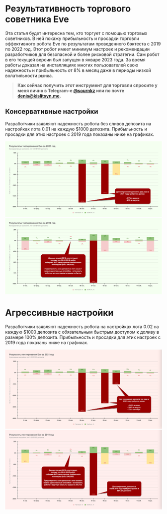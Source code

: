 # Результативность торгового советника Eve

Эта статья будет интересна тем, кто торгует с помощью торговых советников. В ней покажу прибыльность и просадки торговли эффективного робота Eve по результатам проведенного бэктеста с 2019 по 2022 год. Этот робот имеет минимум настроек и рекомендации разработчиков для безопасной и более рисковой стратегии. Сам робот в его текущей версии был запущен в январе 2023 года. За время работы доказал на инсталляциях многих пользователей свою надежность и прибыльность от 8% в месяц даже в периоды низкой волатильности рынка. 

> **Как сейчас получить этот инструмент для торговли спросите у меня лично в Telegram-е [@sournkz](https://t.me/sournkz) или по почте [denis@kislitsyn.me](mailto:denis@kislitsyn.me).**

## Консервативные настройки

Разработчики заявляют надежность робота без сливов депозита на настройках лота 0.01 на каждую $1000 депозита. Прибыльность и просадки для этих настроек с 2019 года показаны ниже на графиках.

![2022 год на 0.01/$1000](img//000/Chart.%200.01.%202022.png)
![2021 год на 0.01/$1000](img//000/Chart.%200.01.%202021.png)
![2020 год на 0.01/$1000](img//000/Chart.%200.01.%202020.png)
![2019 год на 0.01/$1000](img//000/Chart.%200.01.%202019.png)

# Агрессивные настройки

Разработчики заявляют надежность робота на настройках лота 0.02 на каждую $1000 депозита с обязательным быстрым доступом к доливу в размере 100% депозита. Прибыльность и просадки для этих настроек с 2019 года показаны ниже на графиках.

![2022 год на 0.02/$1000](img//000/Chart.%200.02.%202022.png)
![2021 год на 0.02/$1000](img//000/Chart.%200.02.%202021.png)
![2020 год на 0.02/$1000](img//000/Chart.%200.02.%202020.png)
![2019 год на 0.02/$1000](img//000/Chart.%200.02.%202019.png)
